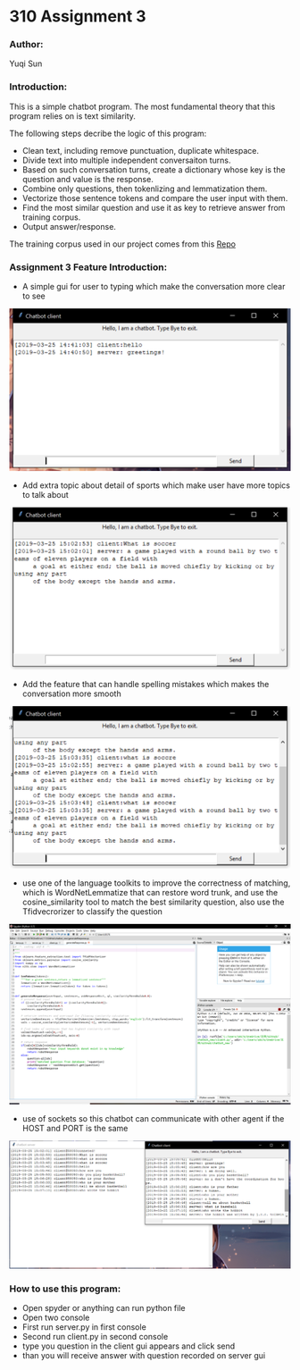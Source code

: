# 310 Assignment 3

### Author: 

Yuqi Sun

### Introduction: 

This is a simple chatbot program. The most fundamental theory that this program relies on is text similarity. 

The following steps decribe the logic of this program:
* Clean text, including remove punctuation, duplicate whitespace.
* Divide text into multiple independent conversaiton turns.
* Based on such conversation turns, create a dictionary whose key is the question and value is the response.
* Combine only questions, then tokenlizing and lemmatization them.
* Vectorize those sentence tokens and compare the user input with them.
* Find the most similar question and use it as key to retrieve answer from training corpus.
* Output answer/response.

The training corpus used in our project comes from this [Repo](https://github.com/gunthercox/chatterbot-corpus)

### Assignment 3 Feature Introduction:
* A simple gui for user to typing which make the conversation more clear to see

 ![Image text](https://github.com/BaiyeYuqi/chatbot_new/blob/Gui-and-sockets-finished/img/1553550117(1).jpg)
 
* Add extra topic about detail of sports which make user have more topics to talk about

 ![Image text](https://github.com/BaiyeYuqi/chatbot_new/blob/Gui-and-sockets-finished/img/1553551392(1).jpg)
 
 * Add the feature that can handle spelling mistakes which makes the conversation more smooth
 
  ![Image text](https://github.com/BaiyeYuqi/chatbot_new/blob/Gui-and-sockets-finished/img/1553551440(1).jpg)
  
  * use one of the language toolkits to improve the correctness of matching, which is WordNetLemmatize that can restore word trunk, and  use the cosine_similarity tool to match the best similarity question, also use the Tfidvecrorizer to classify the question
  
  ![Image text](https://github.com/BaiyeYuqi/chatbot_new/blob/Gui-and-sockets-finished/img/1553551518(1).jpg)
  
   * use of sockets so this chatbot can communicate with other agent if the HOST and PORT is the same 
   
   ![Image text](https://github.com/BaiyeYuqi/chatbot_new/blob/Gui-and-sockets-finished/img/1553551665(1).jpg)
### How to use this program:
* Open spyder or anything can run python file
* Open two console
* First run server.py in first console
* Second run client.py in second console
* type you question in the client gui appears and click send
* than you will receive answer with question recorded on server gui



